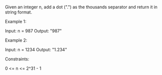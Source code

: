 Given an integer n, add a dot (".") as the thousands separator and return it
in string format.


Example 1:


Input: n = 987
Output: "987"


Example 2:


Input: n = 1234
Output: "1.234"



Constraints:


0 <= n <= 2^31 - 1




